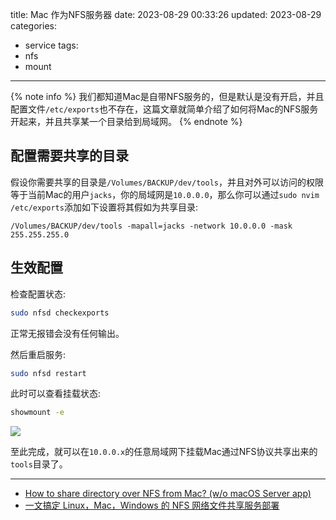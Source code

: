 title: Mac 作为NFS服务器
date: 2023-08-29 00:33:26
updated: 2023-08-29
categories:
- service
tags:
- nfs
- mount

---

{% note info %} 我们都知道Mac是自带NFS服务的，但是默认是没有开启，并且配置文件`/etc/exports`也不存在，这篇文章就简单介绍了如何将Mac的NFS服务开起来，并且共享某一个目录给到局域网。 {% endnote %}

<!-- more -->

## 配置需要共享的目录

假设你需要共享的目录是`/Volumes/BACKUP/dev/tools`，并且对外可以访问的权限等于当前Mac的用户`jacks`，你的局域网是`10.0.0.0`，那么你可以通过`sudo nvim /etc/exports`添加如下设置将其假如为共享目录:

```exports
/Volumes/BACKUP/dev/tools -mapall=jacks -network 10.0.0.0 -mask 255.255.255.0
```

## 生效配置

检查配置状态:
```bash
sudo nfsd checkexports
```

正常无报错会没有任何输出。

然后重启服务:
```bash
sudo nfsd restart
```

此时可以查看挂载状态:
```bash
showmount -e
```

![](/img/mac_nfs_service_151900c1_0.png)

至此完成，就可以在`10.0.0.x`的任意局域网下挂载Mac通过NFS协议共享出来的`tools`目录了。

---

- [How to share directory over NFS from Mac? (w/o macOS Server app)](https://apple.stackexchange.com/questions/282644/how-to-share-directory-over-nfs-from-mac-w-o-macos-server-app)
- [一文搞定 Linux，Mac，Windows 的 NFS 网络文件共享服务部署](https://blog.csdn.net/candyngwh/article/details/105427684)